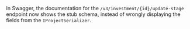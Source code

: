 In Swagger, the documentation for the `/v3/investment/{id}/update-stage` endpoint now shows the stub schema, instead of wrongly displaying the fields from the `IProjectSerializer`. 